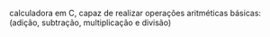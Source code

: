 calculadora em C, capaz de realizar  operações aritméticas básicas: (adição, subtração, multiplicação e divisão)
